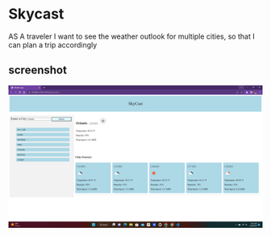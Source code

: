 # Skycast
AS A traveler I want to see the weather outlook for multiple cities, so that I can plan a trip accordingly
## screenshot
![Alt text](Screenshot%202023-02-23%20082353.png)
